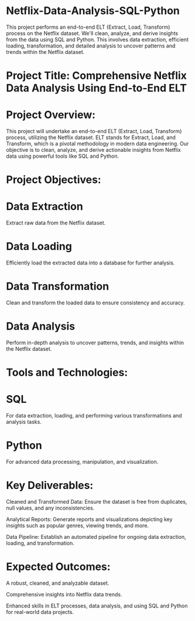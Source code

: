 # Netflix-Data-Analysis-SQL-Python
This project performs an end-to-end ELT (Extract, Load, Transform) process on the Netflix dataset. We'll clean, analyze, and derive insights from the data using SQL and Python. This involves data extraction, efficient loading, transformation, and detailed analysis to uncover patterns and trends within the Netflix dataset.
# Project Title: Comprehensive Netflix Data Analysis Using End-to-End ELT

# Project Overview:

This project will undertake an end-to-end ELT (Extract, Load, Transform) process, utilizing the Netflix dataset. ELT stands for Extract, Load, and Transform, which is a pivotal methodology in modern data engineering. Our objective is to clean, analyze, and derive actionable insights from Netflix data using powerful tools like SQL and Python.

# Project Objectives:

# Data Extraction
Extract raw data from the Netflix dataset.

# Data Loading
Efficiently load the extracted data into a database for further analysis.

# Data Transformation
Clean and transform the loaded data to ensure consistency and accuracy.

# Data Analysis
Perform in-depth analysis to uncover patterns, trends, and insights within the Netflix dataset.

# Tools and Technologies:

# SQL
For data extraction, loading, and performing various transformations and analysis tasks.

# Python
For advanced data processing, manipulation, and visualization.

# Key Deliverables:

Cleaned and Transformed Data: Ensure the dataset is free from duplicates, null values, and any inconsistencies.

Analytical Reports: Generate reports and visualizations depicting key insights such as popular genres, viewing trends, and more.

Data Pipeline: Establish an automated pipeline for ongoing data extraction, loading, and transformation.

# Expected Outcomes:

A robust, cleaned, and analyzable dataset.

Comprehensive insights into Netflix data trends.

Enhanced skills in ELT processes, data analysis, and using SQL and Python for real-world data projects.
